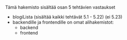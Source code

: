 Tämä hakemisto sisältää osan 5 tehtävien vastaukset
- blogiLista (sisältää kaikki tehtävät 5.1 - 5.22) (ei 5.23)
- backendille ja frontendille on omat alihakemistot:
  - backend
  - frontend